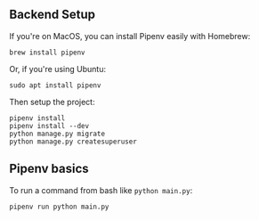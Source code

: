 ## Backend Setup

If you're on MacOS, you can install Pipenv easily with Homebrew:

```
brew install pipenv
```

Or, if you're using Ubuntu:

```
sudo apt install pipenv
```

Then setup the project:

```
pipenv install
pipenv install --dev
python manage.py migrate
python manage.py createsuperuser
```


## Pipenv basics
To run a command from bash like `python main.py`:

```
pipenv run python main.py
```

